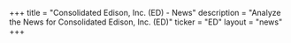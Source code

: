 +++
title = "Consolidated Edison, Inc. (ED) - News"
description = "Analyze the News for Consolidated Edison, Inc. (ED)"
ticker = "ED"
layout = "news"
+++

